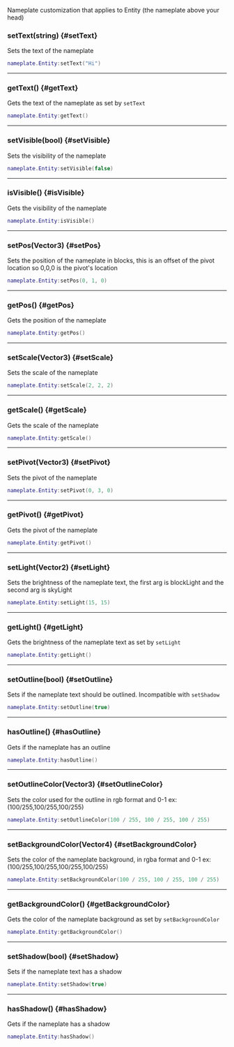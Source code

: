 Nameplate customization that applies to Entity (the nameplate above your head)

### setText(string) \{#setText}

Sets the text of the nameplate

```lua
nameplate.Entity:setText("Hi")
```

---

### getText() \{#getText}

Gets the text of the nameplate as set by `setText`

```lua
nameplate.Entity:getText()
```

---

### setVisible(bool) \{#setVisible}

Sets the visibility of the nameplate

```lua
nameplate.Entity:setVisible(false)
```

---

### isVisible() \{#isVisible}

Gets the visibility of the nameplate

```lua
nameplate.Entity:isVisible()
```

---

### setPos(Vector3) \{#setPos}

Sets the position of the nameplate in blocks, this is an offset of the pivot location so 0,0,0 is the pivot's location

```lua
nameplate.Entity:setPos(0, 1, 0)
```

---

### getPos() \{#getPos}

Gets the position of the nameplate

```lua
nameplate.Entity:getPos()
```

---

### setScale(Vector3) \{#setScale}

Sets the scale of the nameplate

```lua
nameplate.Entity:setScale(2, 2, 2)
```

---

### getScale() \{#getScale}

Gets the scale of the nameplate

```lua
nameplate.Entity:getScale()
```

---

### setPivot(Vector3) \{#setPivot}

Sets the pivot of the nameplate

```lua
nameplate.Entity:setPivot(0, 3, 0)
```

---

### getPivot() \{#getPivot}

Gets the pivot of the nameplate

```lua
nameplate.Entity:getPivot()
```

---

### setLight(Vector2) \{#setLight}

Sets the brightness of the nameplate text, the first arg is blockLight and the second arg is skyLight

```lua
nameplate.Entity:setLight(15, 15)
```

---

### getLight() \{#getLight}

Gets the brightness of the nameplate text as set by `setLight`

```lua
nameplate.Entity:getLight()
```

---

### setOutline(bool) \{#setOutline}

Sets if the nameplate text should be outlined. Incompatible with `setShadow`

```lua
nameplate.Entity:setOutline(true)
```

---

### hasOutline() \{#hasOutline}

Gets if the nameplate has an outline

```lua
nameplate.Entity:hasOutline()
```

---

### setOutlineColor(Vector3) \{#setOutlineColor}

Sets the color used for the outline in rgb format and 0-1 ex: (100/255,100/255,100/255)

```lua
nameplate.Entity:setOutlineColor(100 / 255, 100 / 255, 100 / 255)
```

---

### setBackgroundColor(Vector4) \{#setBackgroundColor}

Sets the color of the nameplate background, in rgba format and 0-1 ex: (100/255,100/255,100/255,100/255)

```lua
nameplate.Entity:setBackgroundColor(100 / 255, 100 / 255, 100 / 255)
```

---

### getBackgroundColor() \{#getBackgroundColor}

Gets the color of the nameplate background as set by `setBackgroundColor`

```lua
nameplate.Entity:getBackgroundColor()
```

---

### setShadow(bool) \{#setShadow}

Sets if the nameplate text has a shadow

```lua
nameplate.Entity:setShadow(true)
```

---

### hasShadow() \{#hasShadow}

Gets if the nameplate has a shadow

```lua
nameplate.Entity:hasShadow()
```
